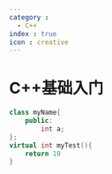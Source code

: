 ```yaml
---
category :
  - C++
index : true
icon : creative
---
```

# C++基础入门

```c++
class myName{
    public:
    	int a;
};
virtual int myTest(){
    return 10
}
```

